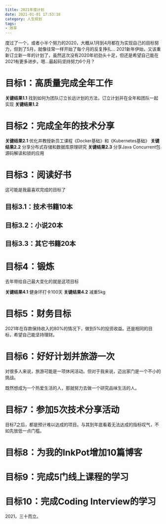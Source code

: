 ```yaml
---
title: 2021年度计划
date: 2021-01-01 17:53:18
category: 人生规划
tags:
- 效率
---
```


度过了一个，或者小半个努力的2020，大概从1月到4月都在为实现自己的目标努力，但到了5月，就像往常一样开始了每个月的反复挣扎...
2021新年伊始，又该重新订立新一年的计划了，虽然这次没有2020年初劲头十足，但还是希望自己能在2021有更多进步。嗯...最起码坚持努力6个月？

<!--more-->

# 目标1：高质量完成全年工作

**关键结果1.1** 找到如何为团队订立长远计划的方法，订立计划并在全年和团队一起实现
**关键结果1.2** 

# 目标2：完成全年的技术分享

**关键结果2.1** 优化并教授新员工课程《Docker基础》和《Kubernetes基础》
**关键结果2.2** 分享分布式存储和数据库原理研究
**关键结果2.3** 分享Java Concurrent包源码解读和锁的应用

# 目标3：阅读好书

这可能是我最喜欢完成的目标了

## 目标3.1：技术书籍10本

## 目标3.2：小说20本

## 目标3.3：其它书籍20本

# 目标4：锻炼

去年带给自己最大变化的就是这项目标

**关键结果4.1** 健身环打卡100天
**关键结果4.2** 减重5kg

# 目标5：财务目标

2021年在存款保持收入的80%的情况下，做到5%的投资收益。还是相同的目标，希望自己能坚持理财。

# 目标6：好好计划并旅游一次

对很多人来说，旅游可能是一项休闲活动。但对于我来说，迈出家门是一个不小的挑战。

既然想成为一个热爱生活的人，那就努力去做一个研究品味生活的人。

# 目标7：参加5次技术分享活动

目标7之后，都是预计难以达成的项目。与其到年底看着无法达成的指标叹气，不如先放低一点门槛。

# 目标8：为我的InkPot增加10篇博客

# 目标9：完成5门线上课程的学习

# 目标10：完成Coding Interview的学习

2021，三十而立。
